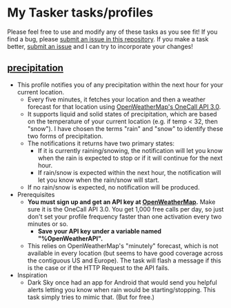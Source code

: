 # My Tasker tasks/profiles

Please feel free to use and modify any of these tasks as you see fit! If you find a bug, please [submit an issue in this repository](https://github.com/aarosmit/tasker-tasks/issues). If you make a task better, [submit an issue](https://github.com/aarosmit/tasker-tasks/issues) and I can try to incorporate your changes!

## [precipitation](precipitation.prf.xml)
  - This profile notifies you of any precipitation within the next hour for your current location.
    - Every five minutes, it fetches your location and then a weather forecast for that location using [OpenWeatherMap's OneCall API 3.0](https://openweathermap.org/api/one-call-3).
    - It supports liquid and solid states of precipitation, which are based on the temperature of your current location (e.g. if temp < 32, then "snow"). I have chosen the terms "rain" and "snow" to identify these two forms of precipitation.
    - The notifications it returns have two primary states:
      - If it is currently raining/snowing, the notification will let you know when the rain is expected to stop or if it will continue for the next hour.
      - If rain/snow is expected within the next hour, the notification will let you know when the rain/snow will start.
    - If no rain/snow is expected, no notification will be produced.
  - Prerequisites
    - **You must sign up and get an API key at [OpenWeatherMap](https://openweathermap.org/api).** Make sure it is the OneCall API 3.0. You get 1,000 free calls per day, so just don't set your profile frequency faster than one activation every two minutes or so.
      - **Save your API key under a variable named "%OpenWeatherAPI".**
    - This relies on OpenWeatherMap's "minutely" forecast, which is not available in every location (but seems to have good coverage across the contiguous US and Europe). The task will flash a message if this is the case or if the HTTP Request to the API fails.
  - Inspiration
    - Dark Sky once had an app for Android that would send you helpful alerts letting you know when rain would be starting/stopping. This task simply tries to mimic that. (But for free.)
